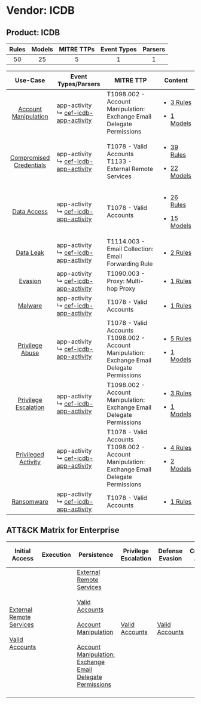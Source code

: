 Vendor: ICDB
============
Product: ICDB
-------------
| Rules | Models | MITRE TTPs | Event Types | Parsers |
|:-----:|:------:|:----------:|:-----------:|:-------:|
|  50   |   25   |     5      |      1      |    1    |

|                                  Use-Case                                  | Event Types/Parsers                                                                             | MITRE TTP                                                                                           | Content                                                                                                        |
|:--------------------------------------------------------------------------:| ----------------------------------------------------------------------------------------------- | --------------------------------------------------------------------------------------------------- | -------------------------------------------------------------------------------------------------------------- |
|    [Account Manipulation](../../../UseCases/uc_account_manipulation.md)    |  app-activity<br> ↳ [cef-icdb-app-activity](Parsers/parserContent_cef-icdb-app-activity.md)<br> | T1098.002 - Account Manipulation: Exchange Email Delegate Permissions<br>                           | [<ul><li>3 Rules</li></ul><ul><li>1 Models</li></ul>](Rules_Models/r_m_icdb_icdb_Account_Manipulation.md)      |
| [Compromised Credentials](../../../UseCases/uc_compromised_credentials.md) |  app-activity<br> ↳ [cef-icdb-app-activity](Parsers/parserContent_cef-icdb-app-activity.md)<br> | T1078 - Valid Accounts<br>T1133 - External Remote Services<br>                                      | [<ul><li>39 Rules</li></ul><ul><li>22 Models</li></ul>](Rules_Models/r_m_icdb_icdb_Compromised_Credentials.md) |
|             [Data Access](../../../UseCases/uc_data_access.md)             |  app-activity<br> ↳ [cef-icdb-app-activity](Parsers/parserContent_cef-icdb-app-activity.md)<br> | T1078 - Valid Accounts<br>                                                                          | [<ul><li>26 Rules</li></ul><ul><li>15 Models</li></ul>](Rules_Models/r_m_icdb_icdb_Data_Access.md)             |
|               [Data Leak](../../../UseCases/uc_data_leak.md)               |  app-activity<br> ↳ [cef-icdb-app-activity](Parsers/parserContent_cef-icdb-app-activity.md)<br> | T1114.003 - Email Collection: Email Forwarding Rule<br>                                             | [<ul><li>2 Rules</li></ul>](Rules_Models/r_m_icdb_icdb_Data_Leak.md)                                           |
|                 [Evasion](../../../UseCases/uc_evasion.md)                 |  app-activity<br> ↳ [cef-icdb-app-activity](Parsers/parserContent_cef-icdb-app-activity.md)<br> | T1090.003 - Proxy: Multi-hop Proxy<br>                                                              | [<ul><li>1 Rules</li></ul>](Rules_Models/r_m_icdb_icdb_Evasion.md)                                             |
|                 [Malware](../../../UseCases/uc_malware.md)                 |  app-activity<br> ↳ [cef-icdb-app-activity](Parsers/parserContent_cef-icdb-app-activity.md)<br> | T1078 - Valid Accounts<br>                                                                          | [<ul><li>1 Rules</li></ul>](Rules_Models/r_m_icdb_icdb_Malware.md)                                             |
|         [Privilege Abuse](../../../UseCases/uc_privilege_abuse.md)         |  app-activity<br> ↳ [cef-icdb-app-activity](Parsers/parserContent_cef-icdb-app-activity.md)<br> | T1078 - Valid Accounts<br>T1098.002 - Account Manipulation: Exchange Email Delegate Permissions<br> | [<ul><li>5 Rules</li></ul><ul><li>1 Models</li></ul>](Rules_Models/r_m_icdb_icdb_Privilege_Abuse.md)           |
|    [Privilege Escalation](../../../UseCases/uc_privilege_escalation.md)    |  app-activity<br> ↳ [cef-icdb-app-activity](Parsers/parserContent_cef-icdb-app-activity.md)<br> | T1098.002 - Account Manipulation: Exchange Email Delegate Permissions<br>                           | [<ul><li>3 Rules</li></ul><ul><li>1 Models</li></ul>](Rules_Models/r_m_icdb_icdb_Privilege_Escalation.md)      |
|     [Privileged Activity](../../../UseCases/uc_privileged_activity.md)     |  app-activity<br> ↳ [cef-icdb-app-activity](Parsers/parserContent_cef-icdb-app-activity.md)<br> | T1078 - Valid Accounts<br>T1098.002 - Account Manipulation: Exchange Email Delegate Permissions<br> | [<ul><li>4 Rules</li></ul><ul><li>2 Models</li></ul>](Rules_Models/r_m_icdb_icdb_Privileged_Activity.md)       |
|              [Ransomware](../../../UseCases/uc_ransomware.md)              |  app-activity<br> ↳ [cef-icdb-app-activity](Parsers/parserContent_cef-icdb-app-activity.md)<br> | T1078 - Valid Accounts<br>                                                                          | [<ul><li>1 Rules</li></ul>](Rules_Models/r_m_icdb_icdb_Ransomware.md)                                          |

ATT&CK Matrix for Enterprise
----------------------------
| Initial Access                                                                                                                                   | Execution | Persistence                                                                                                                                                                                                                                                                                                                                 | Privilege Escalation                                                | Defense Evasion                                                     | Credential Access | Discovery | Lateral Movement | Collection                                                                                                                                                            | Command and Control                                                                                                                       | Exfiltration | Impact |
| ------------------------------------------------------------------------------------------------------------------------------------------------ | --------- | ------------------------------------------------------------------------------------------------------------------------------------------------------------------------------------------------------------------------------------------------------------------------------------------------------------------------------------------- | ------------------------------------------------------------------- | ------------------------------------------------------------------- | ----------------- | --------- | ---------------- | --------------------------------------------------------------------------------------------------------------------------------------------------------------------- | ----------------------------------------------------------------------------------------------------------------------------------------- | ------------ | ------ |
| [External Remote Services](https://attack.mitre.org/techniques/T1133)<br><br>[Valid Accounts](https://attack.mitre.org/techniques/T1078)<br><br> |           | [External Remote Services](https://attack.mitre.org/techniques/T1133)<br><br>[Valid Accounts](https://attack.mitre.org/techniques/T1078)<br><br>[Account Manipulation](https://attack.mitre.org/techniques/T1098)<br><br>[Account Manipulation: Exchange Email Delegate Permissions](https://attack.mitre.org/techniques/T1098/002)<br><br> | [Valid Accounts](https://attack.mitre.org/techniques/T1078)<br><br> | [Valid Accounts](https://attack.mitre.org/techniques/T1078)<br><br> |                   |           |                  | [Email Collection](https://attack.mitre.org/techniques/T1114)<br><br>[Email Collection: Email Forwarding Rule](https://attack.mitre.org/techniques/T1114/003)<br><br> | [Proxy: Multi-hop Proxy](https://attack.mitre.org/techniques/T1090/003)<br><br>[Proxy](https://attack.mitre.org/techniques/T1090)<br><br> |              |        |
